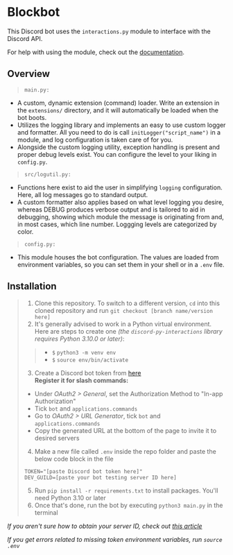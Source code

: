 # Blockbot

This Discord bot uses the `interactions.py` module to interface with the Discord API.

For help with using the module, check out the [documentation](https://interactions-py.github.io/interactions.py/Guides/).

## Overview

> `main.py:`
- A custom, dynamic extension (command) loader. Write an extension in the `extensions/` directory, and it will automatically be loaded when the bot boots.
- Utilizes the logging library and implements an easy to use custom logger and formatter. All you need to do is call `initLogger("script_name")` in a module, and log configuration is taken care of for you.
- Alongside the custom logging utility, exception handling is present and proper debug levels exist. You can configure the level to your liking in `config.py`.

> `src/logutil.py:`
- Functions here exist to aid the user in simplifying `logging` configuration. Here, all log messages go to standard output.
- A custom formatter also applies based on what level logging you desire, whereas DEBUG produces verbose output and is tailored to aid in debugging, showing which module the message is originating from and, in most cases, which line number. Loggging levels are categorized by color.

> `config.py:`
- This module houses the bot configuration. The values are loaded from environment variables, so you can set them in your shell or in a `.env` file. 

## Installation

> 1. Clone this repository. To switch to a different version, `cd` into this cloned repository and run `git checkout [branch name/version here]`
> 2. It's generally advised to work in a Python virtual environment. Here are steps to create one *(the `discord-py-interactions` library requires Python 3.10.0 or later)*:
> > - `$` `python3 -m venv env`
> > - `$` `source env/bin/activate`
> 3. Create a Discord bot token from [here](https://discord.com/developers/applications/)  
> **Register it for slash commands:**
> - Under *OAuth2 > General*, set the Authorization Method to "In-app Authorization"
> - Tick `bot` and `applications.commands`
> - Go to *OAuth2 > URL Generator*, tick `bot` and `applications.commands`
> - Copy the generated URL at the bottom of the page to invite it to desired servers
> 4. Make a new file called `.env` inside the repo folder and paste the below code block in the file
> ```
> TOKEN="[paste Discord bot token here]"
> DEV_GUILD=[paste your bot testing server ID here]
> ```
> 5. Run `pip install -r requirements.txt` to install packages. You'll need Python 3.10 or later
> 6. Once that's done, run the bot by executing `python3 main.py` in the terminal

*If you aren't sure how to obtain your server ID, check out [this article](https://www.alphr.com/discord-find-server-id/)*

*If you get errors related to missing token environment variables, run `source .env`*